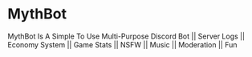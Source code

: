 # MythBot
MythBot Is A Simple To Use Multi-Purpose Discord Bot || Server Logs || Economy System || Game Stats || NSFW || Music || Moderation || Fun
